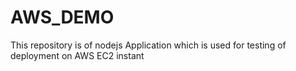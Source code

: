 # AWS_DEMO
This repository is of nodejs Application which is used for testing of deployment on AWS EC2 instant
